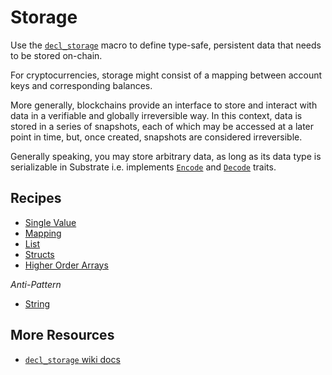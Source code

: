 # Storage

Use the [`decl_storage`](https://wiki.parity.io/decl_storage) macro to define type-safe, persistent data that needs to be stored on-chain.

For cryptocurrencies, storage might consist of a mapping between account keys and corresponding balances. 

More generally, blockchains provide an interface to store and interact with data in a verifiable and globally irreversible way. In this context, data is stored in a series of snapshots, each of which may be accessed at a later point in time, but, once created, snapshots are considered irreversible.

Generally speaking, you may store arbitrary data, as long as its data type is serializable in Substrate i.e. implements [`Encode`](https://docs.rs/parity-codec/3.1.0/parity_codec/trait.Encode.html) and [`Decode`](https://docs.rs/parity-codec/3.1.0/parity_codec/trait.Decode.html#foreign-impls) traits.

## Recipes
* [Single Value](./value.md)
* [Mapping](./mapping.md)
* [List](./list.md)
* [Structs](./structs.md)
* [Higher Order Arrays](./arrays.md)

*Anti-Pattern*
* [String](./string.md)

## More Resources

* [`decl_storage` wiki docs](https://wiki.parity.io/decl_storage)
